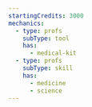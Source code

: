 ```yaml
---
startingCredits: 3000
mechanics:
  - type: profs
    subType: tool
    has:
      - medical-kit
  - type: profs
    subType: skill
    has:
      - medicine
      - science
---
```

